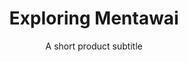 ---
layout: products-guide
slug: exploring-mentawai
title: Exploring Mentawai
subtitle: A short product subtitle
description: Surfing teaches you to appreciate the finer things in life, to be present, live in the moment and just breathe. Duis aliquip esse cillum Lorem sunt in tempor et. Nostrud laboris ea non et cillum minim aute exercitation. Est eu proident laboris sunt occaecat. Elit esse laboris voluptate dolor voluptate laborum in cupidatat excepteur ipsum do veniam dolor. Voluptate eu aute dolor aliquip ex. 
type: guide
price: $27
featured_image: /uploads/travel/blog-bg-mock-up-magazine-1.jpg
gallery-images: 
    - /uploads/travel/blog-bg-5-building.jpg
    - /uploads/travel/blog-bg-14-greece.jpg
    - /uploads/travel/blog-bg-before-after-3.jpg
    - /uploads/travel/blog-bg-14-greece.jpg
    - /uploads/comparison/ocean-blues-boat-before-1.jpg
    - /uploads/travel/blog-bg-before-after-3.jpg
---